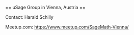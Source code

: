 == uSage Group in Vienna, Austria ==

Contact: Harald Schilly

Meetup.com: https://www.meetup.com/SageMath-Vienna/
